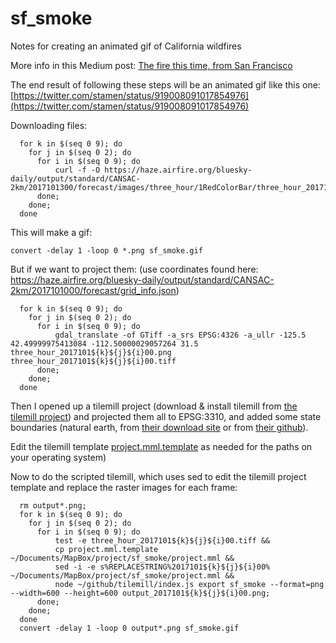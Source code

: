 # sf_smoke
Notes for creating an animated gif of California wildfires

More info in this Medium post: [The fire this time, from San Francisco](https://hi.stamen.com/the-fire-this-time-from-san-francisco-95de4e6553a2)

The end result of following these steps will be an animated gif like this one: [https://twitter.com/stamen/status/919008091017854976](https://twitter.com/stamen/status/919008091017854976)

Downloading files:

```
  for k in $(seq 0 9); do
    for j in $(seq 0 2); do
      for i in $(seq 0 9); do
	      curl -f -O https://haze.airfire.org/bluesky-daily/output/standard/CANSAC-2km/2017101300/forecast/images/three_hour/1RedColorBar/three_hour_2017101${k}${j}${i}00.png;
      done;
    done;
  done
```

This will make a gif:

```
convert -delay 1 -loop 0 *.png sf_smoke.gif
```

But if we want to project them:
(use coordinates found here: https://haze.airfire.org/bluesky-daily/output/standard/CANSAC-2km/2017101000/forecast/grid_info.json)

```
  for k in $(seq 0 9); do
    for j in $(seq 0 2); do
      for i in $(seq 0 9); do
	      gdal_translate -of GTiff -a_srs EPSG:4326 -a_ullr -125.5 42.49999975413084 -112.50000029057264 31.5 three_hour_2017101${k}${j}${i}00.png three_hour_2017101${k}${j}${i}00.tiff
      done;
    done;
  done
```

Then I opened up a tilemill project (download & install tilemill from [the tilemill project](https://github.com/tilemill-project/tilemill)) and projected them all to EPSG:3310, and added some state boundaries (natural earth, from [their download site](https://www.naturalearthdata.com/http//www.naturalearthdata.com/download/10m/cultural/ne_10m_admin_1_states_provinces_lakes.zip) or from [their github](https://github.com/nvkelso/natural-earth-vector/)).

Edit the tilemill template [project.mml.template](https://github.com/stamen/sf_smoke/blob/master/project.mml.template) as needed for the paths on your operating system)

Now to do the scripted tilemill, which uses sed to edit the tilemill project template and replace the raster images for each frame:

```
  rm output*.png;
  for k in $(seq 0 9); do
    for j in $(seq 0 2); do
      for i in $(seq 0 9); do
	      test -e three_hour_2017101${k}${j}${i}00.tiff &&
	      cp project.mml.template ~/Documents/MapBox/project/sf_smoke/project.mml &&
	      sed -i -e s%REPLACESTRING%2017101${k}${j}${i}00% ~/Documents/MapBox/project/sf_smoke/project.mml &&
	      node ~/github/tilemill/index.js export sf_smoke --format=png --width=600 --height=600 output_2017101${k}${j}${i}00.png;
      done;
    done;
  done
  convert -delay 1 -loop 0 output*.png sf_smoke.gif
```
